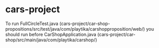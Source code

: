 # cars-project
To run FullCircleTest.java (cars-project/car-shop-propositions/src/test/java/com/playtika/carshopproposition/web/) 
you  should run before CarShopApplication.java (cars-project/car-shop/src/main/java/com/playtika/carshop/)
